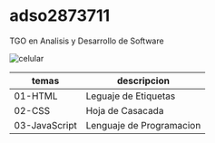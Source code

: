 # adso2873711
TGO en Analisis y Desarrollo de Software

![celular](https://encrypted-tbn0.gstatic.com/images?q=tbn:ANd9GcQhvvMjjbQYr85UJ4y5Oy6wvMO9QqqhyEs4Ew&usqp=CAU)

| temas | descripcion |
| ----- | ----------- |
| 01-HTML | Leguaje de Etiquetas |
| 02-CSS | Hoja de Casacada |
| 03-JavaScript | Lenguaje de Programacion |

